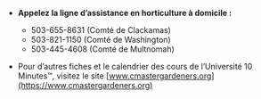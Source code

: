 - **Appelez la ligne d’assistance en horticulture à domicile :**
  - 503-655-8631 (Comté de Clackamas)
  - 503-821-1150 (Comté de Washington)
  - 503-445-4608 (Comté de Multnomah)

- Pour d’autres fiches et le calendrier des cours de l’Université 10 Minutes™, visitez le site [www.cmastergardeners.org](https://www.cmastergardeners.org)
